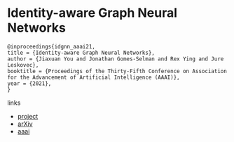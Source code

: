 # Identity-aware Graph Neural Networks

```
@inproceedings{idgnn_aaai21,
title = {Identity-aware Graph Neural Networks},
author = {Jiaxuan You and Jonathan Gomes-Selman and Rex Ying and Jure Leskovec},
booktitle = {Proceedings of the Thirty-Fifth Conference on Association for the Advancement of Artificial Intelligence (AAAI)},
year = {2021},
}
```

links
- [project](http://snap.stanford.edu/idgnn/)
- [arXiv](https://arxiv.org/abs/2101.10320)
- [aaai](https://www.aaai.org/AAAI21Papers/AAAI-9998.YouJ.pdf)
